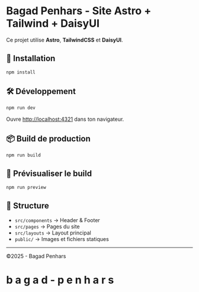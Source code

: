 # Bagad Penhars - Site Astro + Tailwind + DaisyUI

Ce projet utilise **Astro**, **TailwindCSS** et **DaisyUI**.

## 🚀 Installation

```bash
npm install
```

## 🛠 Développement

```bash
npm run dev
```
Ouvre [http://localhost:4321](http://localhost:4321) dans ton navigateur.

## 📦 Build de production

```bash
npm run build
```

## 👀 Prévisualiser le build

```bash
npm run preview
```

## 📁 Structure

- `src/components` → Header & Footer  
- `src/pages` → Pages du site  
- `src/layouts` → Layout principal  
- `public/` → Images et fichiers statiques  

---

©2025 - Bagad Penhars
#   b a g a d - p e n h a r s 
 
 
 
